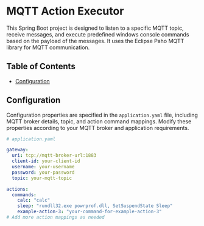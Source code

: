# MQTT Action Executor

This Spring Boot project is designed to listen to a specific MQTT topic, receive messages, and execute predefined windows console commands based on the payload of the messages. It uses the Eclipse Paho MQTT library for MQTT communication.

## Table of Contents
- [Configuration](#configuration)

## Configuration

Configuration properties are specified in the `application.yaml` file, including MQTT broker details, topic, and action command mappings. Modify these properties according to your MQTT broker and application requirements.

```yaml
# application.yaml

gateway:
  uri: tcp://mqtt-broker-url:1883
  client-id: your-client-id
  username: your-username
  password: your-password
  topic: your-mqtt-topic

actions:
  commands:
    calc: "calc"
    sleep: "rundll32.exe powrprof.dll, SetSuspendState Sleep"
    example-action-3: "your-command-for-example-action-3"
# Add more action mappings as needed
